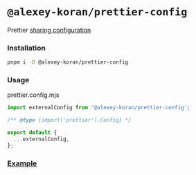 # `@alexey-koran/prettier-config`

Prettier [sharing configuration](https://prettier.io/docs/en/configuration.html#sharing-configurations)

### Installation

```bash
pnpm i -D @alexey-koran/prettier-config
```

### Usage

prettier.config.mjs

```js
import externalConfig from '@alexey-koran/prettier-config';

/** @type {import('prettier').Config} */

export default {
  ...externalConfig,
};
```

### [Example](https://github.com/alexey-koran/react-template/blob/main/prettier.config.mjs)
